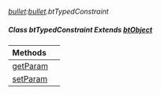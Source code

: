 _[bullet](../../modules/bullet/bullet-module.md):[bullet](../../modules/bullet/bullet-module.md).btTypedConstraint_
##### Class btTypedConstraint Extends [btObject](../../modules/bullet/bullet-btobject.md)

| Methods | |
|:---|:---|
| [getParam](bullet-bttypedconstraint-getparam.md) |  |
| [setParam](bullet-bttypedconstraint-setparam.md) |  |
